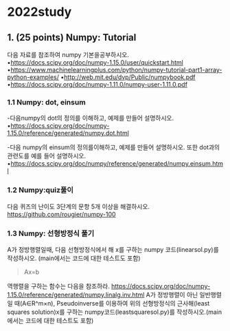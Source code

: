 # 2022study

## 1. (25 points) Numpy: Tutorial

다음 자료를 참조하여 numpy 기본을공부하시오.
•https://docs.scipy.org/doc/numpy-1.15.0/user/quickstart.html
•https://www.machinelearningplus.com/python/numpy-tutorial-part1-array-python-examples/
•http://web.mit.edu/dvp/Public/numpybook.pdf
•https://docs.scipy.org/doc/numpy-1.11.0/numpy-user-1.11.0.pdf

### 1.1 Numpy: dot, einsum

-다음numpy의 dot의 정의를 이해하고, 예제를 만들어 설명하시오.
•https://docs.scipy.org/doc/numpy-1.15.0/reference/generated/numpy.dot.html

-다음 numpy의 einsum의 정의를이해하고, 예제를 만들어 설명하시오. 또한 dot과의 관련도를 예를 들어 설명하시오.
•https://docs.scipy.org/doc/numpy/reference/generated/numpy.einsum.html

### 1.2 Numpy:quiz풀이

다음 퀴즈의 난이도 3단계의 문항 5개 이상을 해결하시오.
https://github.com/rougier/numpy-100

### 1.3 Numpy: 선형방정식 풀기

A가 정방행렬일때, 다음 선형방정식에서 해 x를 구하는 numpy 코드(linearsol.py)를 작성하시오. (main에서는 코드에 대한 테스트도 포함)

> Ax=b

역행렬을 구하는 함수는 다음을 참조하라.
https://docs.scipy.org/doc/numpy-1.15.0/reference/generated/numpy.linalg.inv.html
A가 정방행렬이 아닌 일반행렬일 때(A∈R^m×n), Pseudoinverse를 이용하여 위의 선형방정식의 근사해(least squares solution)x를 구하는 numpy코드(leastsquaresol.py)를 작성하시오.(main에서는 코드에 대한 테스트도 포함)
